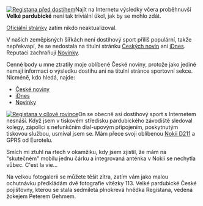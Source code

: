<!-- dcterms:identifier = riderweblog#93 -->
<!-- dcterms:title = Velká a Internet -->
<!-- np9:categoryId = 2 -->
<!-- x4w:category = Lidé a jiná zvěř -->
<!-- np9:authorId = 1 -->
<!-- np9:authorEmail = michal.valasek@altairis.cz -->
<!-- dcterms:creator = Michal Altair Valášek -->
<!-- dcterms:created = 2003-10-13T01:51:59+02:00 -->
<!-- dcterms:date = 2003-10-13T01:51:59+02:00 -->

[![Registana před dostihem](http://weblog.rider.cz/files/registana_1_lq.jpg)](http://weblog.rider.cz/files/registana_1_hq.jpg)Najít na Internetu výsledky včera proběhnuvší **Velké pardubické** není tak triviální úkol, jak by se mohlo zdát.

[Oficiální stránky](http://www.vpcp.cz/) zatím nikdo neaktualizoval.

V našich zeměpisných šířkách není dostihový sport příliš populární, takže nepřekvapí, že se nedostala na titulní stránku [Českých novin](http://www.ceskenoviny.cz/) ani [iDnes](http://www.idnes.cz/). Reputaci zachraňují [Novinky](http://www.novinky.cz/).

Cenné body u mne ztratily moje oblíbené České noviny, protože jako jediné nemají informaci o výsledku dostihu ani na titulní stránce sportovní sekce. Nicméně, kdo hledá, najde:

*   [České noviny](http://www.sportovninoviny.cz/archiv/index_view.php?id=29233)
*   [iDnes](http://sport.idnes.cz/sporty.asp?r=sporty&c=A031012_162556_sporty_rou)
*   [Novinky](http://www.sport.cz/01/72/22.html)

[![Registana v cílové rovince](http://weblog.rider.cz/files/registana_2_lq.jpg)](http://weblog.rider.cz/files/registana_2_hq.jpg)On se obecně asi dostihový sport s Internetem nesnáší. Když jsem v tiskovém středisku pardubického závodiště sledoval kolegy, zápolící s nefunkčním dial-upovým připojením, poskytnutým tiskovou službou, usmíval jsem se. Mám přece svoji oblíbenou [Nokii D211](http://weblog.rider.cz/ShowRecord.aspx?day=20030810#021619) a GPRS od Eurotelu. 

Smích mi ztuhl na rtech v okamžiku, kdy jsem zjistil, že mám na "skutečném" mobilu jednu čárku a integrovaná anténka v Nokii se nechytla vůbec. C'est la vie...

Na velkou fotogalerii se můžete těšit zítra, zatím vám jako malou ochutnávku předkládám dvě fotografie vítězky 113. Velké pardubické České pojišťovny, kterou se stala sedmiletá plnokrevá hnědka Registana, vedená žokejem Peterem Gehmem.